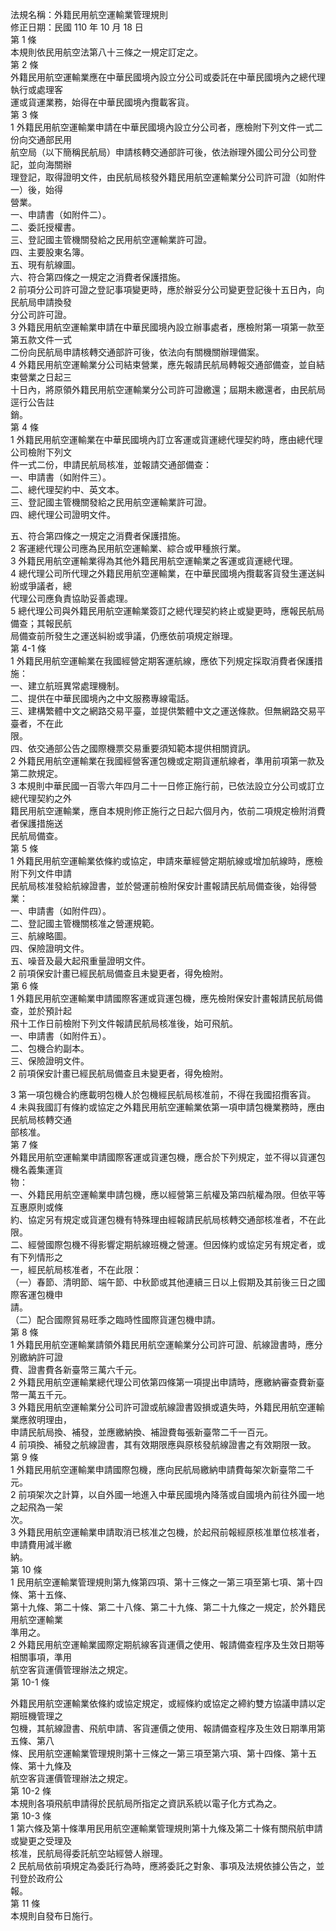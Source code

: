 法規名稱：外籍民用航空運輸業管理規則  
修正日期：民國 110 年 10 月 18 日  
第 1 條  
本規則依民用航空法第八十三條之一規定訂定之。  
第 2 條  
外籍民用航空運輸業應在中華民國境內設立分公司或委託在中華民國境內之總代理執行或處理客  
運或貨運業務，始得在中華民國境內攬載客貨。  
第 3 條  
1 外籍民用航空運輸業申請在中華民國境內設立分公司者，應檢附下列文件一式二份向交通部民用  
航空局（以下簡稱民航局）申請核轉交通部許可後，依法辦理外國公司分公司登記，並向海關辦  
理登記，取得證明文件，由民航局核發外籍民用航空運輸業分公司許可證（如附件一）後，始得  
營業。  
一、申請書（如附件二）。  
二、委託授權書。  
三、登記國主管機關發給之民用航空運輸業許可證。  
四、主要股東名簿。  
五、現有航線圖。  
六、符合第四條之一規定之消費者保護措施。  
2 前項分公司許可證之登記事項變更時，應於辦妥分公司變更登記後十五日內，向民航局申請換發  
分公司許可證。  
3 外籍民用航空運輸業申請在中華民國境內設立辦事處者，應檢附第一項第一款至第五款文件一式  
二份向民航局申請核轉交通部許可後，依法向有關機關辦理備案。  
4 外籍民用航空運輸業分公司結束營業，應先報請民航局轉報交通部備查，並自結束營業之日起三  
十日內，將原領外籍民用航空運輸業分公司許可證繳還；屆期未繳還者，由民航局逕行公告註  
銷。  
第 4 條  
1 外籍民用航空運輸業在中華民國境內訂立客運或貨運總代理契約時，應由總代理公司檢附下列文  
件一式二份，申請民航局核准，並報請交通部備查：  
一、申請書（如附件三）。  
二、總代理契約中、英文本。  
三、登記國主管機關發給之民用航空運輸業許可證。  
四、總代理公司證明文件。  


五、符合第四條之一規定之消費者保護措施。  
2 客運總代理公司應為民用航空運輸業、綜合或甲種旅行業。  
3 外籍民用航空運輸業得為其他外籍民用航空運輸業之客運或貨運總代理。  
4 總代理公司所代理之外籍民用航空運輸業，在中華民國境內攬載客貨發生運送糾紛或爭議者，總  
代理公司應負責協助妥善處理。  
5 總代理公司與外籍民用航空運輸業簽訂之總代理契約終止或變更時，應報民航局備查；其報民航  
局備查前所發生之運送糾紛或爭議，仍應依前項規定辦理。  
第 4-1 條  
1 外籍民用航空運輸業在我國經營定期客運航線，應依下列規定採取消費者保護措施：  
一、建立航班異常處理機制。  
二、提供在中華民國境內之中文服務專線電話。  
三、建構繁體中文之網路交易平臺，並提供繁體中文之運送條款。但無網路交易平臺者，不在此  
限。  
四、依交通部公告之國際機票交易重要須知範本提供相關資訊。  
2 外籍民用航空運輸業在我國經營客運包機或定期貨運航線者，準用前項第一款及第二款規定。  
3 本規則中華民國一百零六年四月二十一日修正施行前，已依法設立分公司或訂立總代理契約之外  
籍民用航空運輸業，應自本規則修正施行之日起六個月內，依前二項規定檢附消費者保護措施送  
民航局備查。  
第 5 條  
1 外籍民用航空運輸業依條約或協定，申請來華經營定期航線或增加航線時，應檢附下列文件申請  
民航局核准發給航線證書，並於營運前檢附保安計畫報請民航局備查後，始得營業：  
一、申請書（如附件四）。  
二、登記國主管機關核准之營運規範。  
三、航線略圖。  
四、保險證明文件。  
五、噪音及最大起飛重量證明文件。  
2 前項保安計畫已經民航局備查且未變更者，得免檢附。  
第 6 條  
1 外籍民用航空運輸業申請國際客運或貨運包機，應先檢附保安計畫報請民航局備查，並於預計起  
飛十工作日前檢附下列文件報請民航局核准後，始可飛航。  
一、申請書（如附件五）。  
二、包機合約副本。  
三、保險證明文件。  
2 前項保安計畫已經民航局備查且未變更者，得免檢附。  


3 第一項包機合約應載明包機人於包機經民航局核准前，不得在我國招攬客貨。  
4 未與我國訂有條約或協定之外籍民用航空運輸業依第一項申請包機業務時，應由民航局核轉交通  
部核准。  
第 7 條  
外籍民用航空運輸業申請國際客運或貨運包機，應合於下列規定，並不得以貨運包機名義集運貨  
物：  
一、外籍民用航空運輸業申請包機，應以經營第三航權及第四航權為限。但依平等互惠原則或條  
約、協定另有規定或貨運包機有特殊理由經報請民航局核轉交通部核准者，不在此限。  
二、經營國際包機不得影響定期航線班機之營運。但因條約或協定另有規定者，或有下列情形之  
一，經民航局核准者，不在此限：  
（一）春節、清明節、端午節、中秋節或其他連續三日以上假期及其前後三日之國際客運包機申  
請。  
（二）配合國際貿易旺季之臨時性國際貨運包機申請。  
第 8 條  
1 外籍民用航空運輸業請領外籍民用航空運輸業分公司許可證、航線證書時，應分別繳納許可證  
費、證書費各新臺幣三萬六千元。  
2 外籍民用航空運輸業總代理公司依第四條第一項提出申請時，應繳納審查費新臺幣一萬五千元。  
3 外籍民用航空運輸業分公司許可證或航線證書毀損或遺失時，外籍民用航空運輸業應敘明理由，  
申請民航局換、補發，並應繳納換、補證費每張新臺幣二千一百元。  
4 前項換、補發之航線證書，其有效期限應與原核發航線證書之有效期限一致。  
第 9 條  
1 外籍民用航空運輸業申請國際包機，應向民航局繳納申請費每架次新臺幣二千元。  
2 前項架次之計算，以自外國一地進入中華民國境內降落或自國境內前往外國一地之起飛為一架  
次。  
3 外籍民用航空運輸業申請取消已核准之包機，於起飛前報經原核准單位核准者，申請費用減半繳  
納。  
第 10 條  
1 民用航空運輸業管理規則第九條第四項、第十三條之一第三項至第七項、第十四條、第十五條、  
第十九條、第二十條、第二十八條、第二十九條、第二十九條之一規定，於外籍民用航空運輸業  
準用之。  
2 外籍民用航空運輸業國際定期航線客貨運價之使用、報請備查程序及生效日期等相關事項，準用  
航空客貨運價管理辦法之規定。  
第 10-1 條  


外籍民用航空運輸業依條約或協定規定，或經條約或協定之締約雙方協議申請以定期班機管理之  
包機，其航線證書、飛航申請、客貨運價之使用、報請備查程序及生效日期準用第五條、第八  
條、民用航空運輸業管理規則第十三條之一第三項至第六項、第十四條、第十五條、第十九條及  
航空客貨運價管理辦法之規定。  
第 10-2 條  
本規則各項飛航申請得於民航局所指定之資訊系統以電子化方式為之。  
第 10-3 條  
1 第六條及第十條準用民用航空運輸業管理規則第十九條及第二十條有關飛航申請或變更之受理及  
核准，民航局得委託航空站經營人辦理。  
2 民航局依前項規定為委託行為時，應將委託之對象、事項及法規依據公告之，並刊登於政府公  
報。  
第 11 條  
本規則自發布日施行。  


